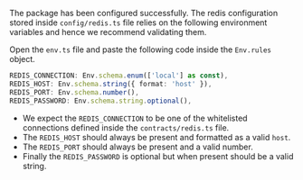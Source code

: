 The package has been configured successfully. The redis configuration stored inside `config/redis.ts` file relies on the following environment variables and hence we recommend validating them.

Open the `env.ts` file and paste the following code inside the `Env.rules` object.

```ts
REDIS_CONNECTION: Env.schema.enum(['local'] as const),
REDIS_HOST: Env.schema.string({ format: 'host' }),
REDIS_PORT: Env.schema.number(),
REDIS_PASSWORD: Env.schema.string.optional(),
```

- We expect the `REDIS_CONNECTION` to be one of the whitelisted connections defined inside the `contracts/redis.ts` file.
- The `REDIS_HOST` should always be present and formatted as a valid `host`.
- The `REDIS_PORT` should always be present and a valid number.
- Finally the `REDIS_PASSWORD` is optional but when present should be a valid string.
